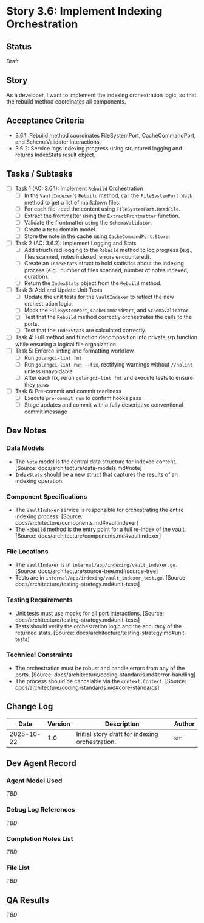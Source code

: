 # Story 3.6: Implement Indexing Orchestration

## Status

Draft

## Story

As a developer, I want to implement the indexing orchestration logic, so that the rebuild method coordinates all components.

## Acceptance Criteria

- 3.6.1: Rebuild method coordinates FileSystemPort, CacheCommandPort, and SchemaValidator interactions.
- 3.6.2: Service logs indexing progress using structured logging and returns IndexStats result object.

## Tasks / Subtasks

- [ ] Task 1 (AC: 3.6.1): Implement `Rebuild` Orchestration
  - [ ] In the `VaultIndexer`'s `Rebuild` method, call the `FileSystemPort.Walk` method to get a list of markdown files.
  - [ ] For each file, read the content using `FileSystemPort.ReadFile`.
  - [ ] Extract the frontmatter using the `ExtractFrontmatter` function.
  - [ ] Validate the frontmatter using the `SchemaValidator`.
  - [ ] Create a `Note` domain model.
  - [ ] Store the note in the cache using `CacheCommandPort.Store`.
- [ ] Task 2 (AC: 3.6.2): Implement Logging and Stats
  - [ ] Add structured logging to the `Rebuild` method to log progress (e.g., files scanned, notes indexed, errors encountered).
  - [ ] Create an `IndexStats` struct to hold statistics about the indexing process (e.g., number of files scanned, number of notes indexed, duration).
  - [ ] Return the `IndexStats` object from the `Rebuild` method.
- [ ] Task 3: Add and Update Unit Tests
  - [ ] Update the unit tests for the `VaultIndexer` to reflect the new orchestration logic.
  - [ ] Mock the `FileSystemPort`, `CacheCommandPort`, and `SchemaValidator`.
  - [ ] Test that the `Rebuild` method correctly orchestrates the calls to the ports.
  - [ ] Test that the `IndexStats` are calculated correctly.
- [ ] Task 4: Full method and function decomposition into private srp function while ensuring a logical file organization.
- [ ] Task 5: Enforce linting and formatting workflow
  - [ ] Run `golangci-lint fmt`
  - [ ] Run `golangci-lint run --fix`, rectifying warnings without `//nolint` unless unavoidable
  - [ ] After each fix, rerun `golangci-lint fmt` and execute tests to ensure they pass
- [ ] Task 6: Pre-commit and commit readiness
  - [ ] Execute `pre-commit run` to confirm hooks pass
  - [ ] Stage updates and commit with a fully descriptive conventional commit message

## Dev Notes

### Data Models
- The `Note` model is the central data structure for indexed content. [Source: docs/architecture/data-models.md#note]
- `IndexStats` should be a new struct that captures the results of an indexing operation.

### Component Specifications
- The `VaultIndexer` service is responsible for orchestrating the entire indexing process. [Source: docs/architecture/components.md#vaultindexer]
- The `Rebuild` method is the entry point for a full re-index of the vault. [Source: docs/architecture/components.md#vaultindexer]

### File Locations
- The `VaultIndexer` is in `internal/app/indexing/vault_indexer.go`. [Source: docs/architecture/source-tree.md#source-tree]
- Tests are in `internal/app/indexing/vault_indexer_test.go`. [Source: docs/architecture/testing-strategy.md#unit-tests]

### Testing Requirements
- Unit tests must use mocks for all port interactions. [Source: docs/architecture/testing-strategy.md#unit-tests]
- Tests should verify the orchestration logic and the accuracy of the returned stats. [Source: docs/architecture/testing-strategy.md#unit-tests]

### Technical Constraints
- The orchestration must be robust and handle errors from any of the ports. [Source: docs/architecture/coding-standards.md#error-handling]
- The process should be cancelable via the `context.Context`. [Source: docs/architecture/coding-standards.md#core-standards]

## Change Log

| Date       | Version | Description                                     | Author |
| ---------- | ------- | ----------------------------------------------- | ------ |
| 2025-10-22 | 1.0     | Initial story draft for indexing orchestration. | sm     |

## Dev Agent Record

### Agent Model Used

_TBD_

### Debug Log References

_TBD_

### Completion Notes List

_TBD_

### File List

_TBD_

## QA Results

_TBD_
